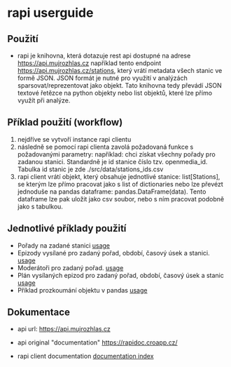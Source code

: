 # rapi userguide

## Použití

- rapi je knihovna, která dotazuje rest api dostupné na adrese <https://api.mujrozhlas.cz> například tento endpoint <https://api.mujrozhlas.cz/stations>, který vrátí metadata všech stanic ve formě JSON. JSON formát je nutné pro využití v analýzách sparsovat/reprezentovat jako objekt.
Tato knihovna tedy převádí JSON textové řetězce na python objekty nebo list objektů, které lze přímo využít při analýze.

## Příklad použití (workflow)

1. nejdříve se vytvoří instance rapi clientu
2. následně se pomocí rapi clienta zavolá požadovaná funkce s požadovanými parametry:
například: chci získat všechny pořady pro zadanou stanici. Standardně je id stanice číslo tzv. openmedia_id. Tabulka id stanic je zde ./src/data/stations_ids.csv
3. rapi client vrátí objekt, který obsahuje jednotlivé stanice: list[Stations], se kterým lze přímo pracovat jako s list of dictionaries nebo lze převézt jednoduše na pandas dataframe: pandas.DataFrame(data). Tento dataframe lze pak uložit jako csv soubor, nebo s ním pracovat podobně jako s tabulkou.

## Jednotlivé příklady použití
- Pořady na zadané stanici [usage](./notebooks/station_shows.ipynb)
- Epizody vysílané pro zadaný pořad, období, časový úsek a stanici. [usage](./notebooks/show_episodes.ipynb)
- Moderátoři pro zadaný pořad. [usage](./notebooks/moderators.ipynb)
- Plán vysílaných epizod pro zadaný pořad, období, časový úsek a stanic [usage](./notebooks/show_schedules.ipynb)
- Příklad prozkoumání objektu v pandas
[usage](./notebooks/explore_in_pandas.ipynb)

## Dokumentace
- api url: 
<https://api.mujrozhlas.cz>

- api original "documentation"
<https://rapidoc.croapp.cz/>

- rapi client documentation
[documentation index](index.rst)

